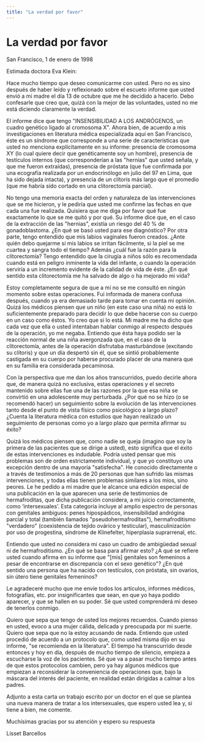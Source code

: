 ```yaml
---
title: "La verdad por favor"
---
```


# La verdad por favor

San Francisco, 1 de enero de 1998  
  
Estimada doctora Eva Klein:  
  
Hace mucho tiempo que deseo comunicarme con usted. Pero no es sino después de haber leído y reflexionado sobre el escueto informe que usted envió a mi madre el día 13 de octubre que me he decidido a hacerlo. Debo confesarle que creo que, quizá con la mejor de las voluntades, usted no me está diciendo claramente la verdad.  
  
El informe dice que tengo "INSENSIBILIDAD A LOS ANDRÓGENOS, un cuadro genético ligado al cromosoma X". Ahora bien, de acuerdo a mis investigaciones en literatura médica especializada aquí en San Francisco, éste es un síndrome que corresponde a una serie de características que usted no menciona explícitamente en su informe: presencia de cromosoma XY (lo cual quiere decir que genéticamente soy un hombre), presencia de testículos internos (que corresponderían a las "hernias" que usted señala, y que me fueron extraídas), presencia de próstata (que fue confirmada por una ecografía realizada por un endocrinólogo en julio del 97 en Lima, que ha sido dejada intacta), y presencia de un clítoris más largo que el promedio (que me habría sido cortado en una clitorectomía parcial).  
  
No tengo una memoria exacta del orden y naturaleza de las intervenciones que se me hicieron, y le pediría que usted me confirme las fechas en que cada una fue realizada. Quisiera que me diga por favor qué fue exactamente lo que se me quitó y por qué. Su informe dice que, en el caso de la extracción de las "hernias", existía un riesgo del 40 % de gonadoblastoma. ¿En qué se basó usted para ese diagnóstico? Por otra parte, tengo entendido que mis labios vaginales fueron creados. ¿Ante quién debo quejarme si mis labios se irritan fácilmente, si la piel se me cuartea y sangra todo el tiempo? Además ¿cuál fue la razón para la clitorectomía? Tengo entendido que la cirugía a niños sólo es recomendada cuando está en peligro inminente la vida del infante, o cuando la operación serviría a un incremento evidente de la calidad de vida de éste. ¿En qué sentido esta clitorectomía me ha salvado de algo o ha mejorado mi vida?  
  
Estoy completamente segura de que a mí no se me consultó en ningún momento sobre estas operaciones. Fui informada de manera confusa después, cuando ya era demasiado tarde para tomar en cuenta mi opinión. Quizá los médicos piensen que un niño (en este caso una niña) no está lo suficientemente preparado para decidir lo que debe hacerse con su cuerpo en un caso como éstos. Yo creo que sí lo está. Mi madre me ha dicho que cada vez que ella o usted intentaban hablar conmigo al respecto después de la operación, yo me negaba. Entiendo que ésta haya podido ser la reacción normal de una niña avergonzada que, en el caso de la clitorectomía, antes de la operación disfrutaba masturbándose (excitando su clítoris) y que un día despertó sin él, que se sintió probablemente castigada en su cuerpo por haberse procurado placer de una manera que en su familia era considerada pecaminosa.  
  
Con la perspectiva que me dan los años transcurridos, puedo decirle ahora que, de manera quizá no exclusiva, estas operaciones y el secreto mantenido sobre ellas fue una de las razones por la que esa niña se convirtió en una adolescente muy perturbada. ¿Por qué no se hizo (o se recomendó hacer) un seguimiento sobre la evolución de las intervenciones tanto desde el punto de vista físico como psicológico a largo plazo? ¿Cuenta la literatura médica con estudios que hayan realizado un seguimiento de personas como yo a largo plazo que permita afirmar su éxito?  
  
Quizá los médicos piensen que, como nadie se queja (imagino que soy la primera de las pacientes que se dirige a usted), esto significa que el éxito de estas intervenciones es indudable. Podría usted pensar que mis problemas son de orden estrictamente individual, y que yo constituyo una excepción dentro de una mayoría "satisfecha". He conocido directamente o a través de testimonios a más de 20 personas que han sufrido las mismas intervenciones, y todas ellas tienen problemas similares a los míos, sino peores. Le he pedido a mi madre que le alcance una edición especial de una publicación en la que aparecen una serie de testimonios de hermafroditas, que dicha publicación considera, a mi juicio correctamente, como ‘intersexuales’. Esta categoría incluye al amplio espectro de personas con genitales ambiguos: penes hipospádicos, insensibilidad andrógina parcial y total (también llamados "pseudohermafroditas"), hermafroditismo "verdadero" (coexistencia de tejido ovárico y testicular), masculinización por uso de progestina, síndrome de Klinefelter, hiperplasia suprarrenal, etc.  
  
Entiendo que usted no considera mi caso un cuadro de ambigüedad sexual ni de hermafroditismo. ¿En qué se basa para afirmar esto? ¿A qué se refiere usted cuando afirma en su informe que "[mis] genitales son femeninos a pesar de encontrarse en discrepancia con el sexo genético"? ¿En qué sentido una persona que ha nacido con testículos, con próstata, sin ovarios, sin útero tiene genitales femeninos?  
  
Le agradeceré mucho que me envíe todos los artículos, informes médicos, fotografías, etc. por insignificantes que sean, en que yo haya podido aparecer, y que se hallen en su poder. Sé que usted comprenderá mi deseo de tenerlos conmigo.  
  
Quiero que sepa que tengo de usted los mejores recuerdos. Cuando pienso en usted, evoco a una mujer cálida, delicada y preocupada por mi suerte. Quiero que sepa que no la estoy acusando de nada. Entiendo que usted procedió de acuerdo a un protocolo que, como usted misma dijo en su informe, "se recomienda en la literatura". El tiempo ha transcurrido desde entonces y hoy en día, después de mucho tiempo de silencio, empieza a escucharse la voz de los pacientes. Sé que va a pasar mucho tiempo antes de que estos protocolos cambien, pero ya hay algunos médicos que empiezan a reconsiderar la conveniencia de operaciones que, bajo la máscara del interés del paciente, en realidad están dirigidas a calmar a los padres.  
  
Adjunto a esta carta un trabajo escrito por un doctor en el que se plantea una nueva manera de tratar a los intersexuales, que espero usted lea y, si tiene a bien, me comente.  
  
Muchísimas gracias por su atención y espero su respuesta  
  
Lisset Barcellos
